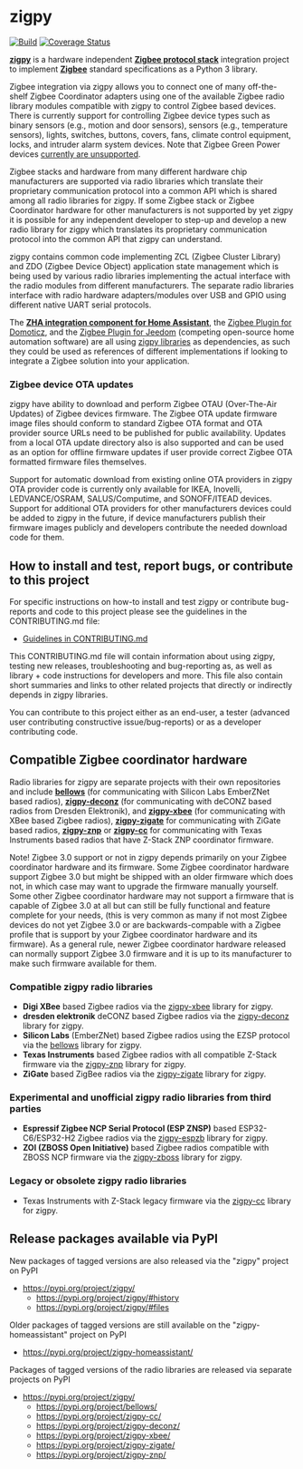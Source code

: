 # zigpy

[![Build](https://github.com/zigpy/zigpy/workflows/CI/badge.svg?branch=dev)](https://github.com/zigpy/zigpy/workflows/CI/badge.svg?branch=dev)
[![Coverage Status](https://codecov.io/gh/zigpy/zigpy/branch/dev/graph/badge.svg)](https://codecov.io/gh/zigpy/zigpy)

**[zigpy](https://github.com/zigpy/zigpy)** is a hardware independent **[Zigbee protocol stack](https://en.wikipedia.org/wiki/Zigbee)** integration project to implement **[Zigbee](https://www.zigbee.org/)** standard specifications as a Python 3 library. 

Zigbee integration via zigpy allows you to connect one of many off-the-shelf Zigbee Coordinator adapters using one of the available Zigbee radio library modules compatible with zigpy to control Zigbee based devices. There is currently support for controlling Zigbee device types such as binary sensors (e.g., motion and door sensors), sensors (e.g., temperature sensors), lights, switches, buttons, covers, fans, climate control equipment, locks, and intruder alarm system devices. Note that Zigbee Green Power devices [currently are unsupported](https://github.com/zigpy/zigpy/issues/341).

Zigbee stacks and hardware from many different hardware chip manufacturers are supported via radio libraries which translate their proprietary communication protocol into a common API which is shared among all radio libraries for zigpy. If some Zigbee stack or Zigbee Coordinator hardware for other manufacturers is not supported by yet zigpy it is possible for any independent developer to step-up and develop a new radio library for zigpy which translates its proprietary communication protocol into the common API that zigpy can understand.

zigpy contains common code implementing ZCL (Zigbee Cluster Library) and ZDO (Zigbee Device Object) application state management which is being used by various radio libraries implementing the actual interface with the radio modules from different manufacturers. The separate radio libraries interface with radio hardware adapters/modules over USB and GPIO using different native UART serial protocols.

The **[ZHA integration component for Home Assistant](https://www.home-assistant.io/integrations/zha/)**, the [Zigbee Plugin for Domoticz](https://www.domoticz.com/wiki/ZigbeeForDomoticz), and the [Zigbee Plugin for Jeedom](https://doc.jeedom.com/en_US/plugins/automation%20protocol/zigbee/) (competing open-source home automation software) are all using [zigpy libraries](https://github.com/zigpy/) as dependencies, as such they could be used as references of different implementations if looking to integrate a Zigbee solution into your application.

### Zigbee device OTA updates

zigpy have ability to download and perform Zigbee OTAU (Over-The-Air Updates) of Zigbee devices firmware. The Zigbee OTA update firmware image files should conform to standard Zigbee OTA format and OTA provider source URLs need to be published for public availability. Updates from a local OTA update directory also is also supported and can be used as an option for offline firmware updates if user provide correct Zigbee OTA formatted firmware files themselves.

Support for automatic download from existing online OTA providers in zigpy OTA provider code is currently only available for IKEA, Inovelli, LEDVANCE/OSRAM, SALUS/Computime, and SONOFF/ITEAD devices. Support for additional OTA providers for other manufacturers devices could be added to zigpy in the future, if device manufacturers publish their firmware images publicly and developers contribute the needed download code for them.

## How to install and test, report bugs, or contribute to this project

For specific instructions on how-to install and test zigpy or contribute bug-reports and code to this project please see the guidelines in the CONTRIBUTING.md file:

- [Guidelines in CONTRIBUTING.md](./CONTRIBUTING.md)

This CONTRIBUTING.md file will contain information about using zigpy, testing new releases, troubleshooting and bug-reporting as, as well as library + code instructions for developers and more. This file also contain short summaries and links to other related projects that directly or indirectly depends in zigpy libraries.

You can contribute to this project either as an end-user, a tester (advanced user contributing constructive issue/bug-reports) or as a developer contributing code.

## Compatible Zigbee coordinator hardware

Radio libraries for zigpy are separate projects with their own repositories and include **[bellows](https://github.com/zigpy/bellows)** (for communicating with Silicon Labs EmberZNet based radios), **[zigpy-deconz](https://github.com/zigpy/zigpy-deconz)** (for communicating with deCONZ based radios from Dresden Elektronik), and **[zigpy-xbee](https://github.com/zigpy/zigpy-xbee)** (for communicating with XBee based Zigbee radios), **[zigpy-zigate](https://github.com/zigpy/zigpy-zigate)** for communicating with ZiGate based radios, **[zigpy-znp](https://github.com/zha-ng/zigpy-znp)** or **[zigpy-cc](https://github.com/zigpy/zigpy-cc)** for communicating with Texas Instruments based radios that have Z-Stack ZNP coordinator firmware.

Note! Zigbee 3.0 support or not in zigpy depends primarily on your Zigbee coordinator hardware and its firmware. Some Zigbee coordinator hardware support Zigbee 3.0 but might be shipped with an older firmware which does not, in which case may want to upgrade the firmware manually yourself. Some other Zigbee coordinator hardware may not support a firmware that is capable of Zigbee 3.0 at all but can still be fully functional and feature complete for your needs, (this is very common as many if not most Zigbee devices do not yet Zigbee 3.0 or are backwards-compable with a Zigbee profile that is support by your Zigbee coordinator hardware and its firmware). As a general rule, newer Zigbee coordinator hardware released can normally support Zigbee 3.0 firmware and it is up to its manufacturer to make such firmware available for them.

### Compatible zigpy radio libraries

- **Digi XBee** based Zigbee radios via the [zigpy-xbee](https://github.com/zigpy/zigpy-xbee) library for zigpy.
- **dresden elektronik** deCONZ based Zigbee radios via the [zigpy-deconz](https://github.com/zigpy/zigpy-deconz) library for zigpy.
- **Silicon Labs** (EmberZNet) based Zigbee radios using the EZSP protocol via the [bellows](https://github.com/zigpy/bellows) library for zigpy.
- **Texas Instruments** based Zigbee radios with all compatible Z-Stack firmware via the [zigpy-znp](https://github.com/zha-ng/zigpy-znp) library for zigpy.
- **ZiGate** based ZigBee radios via the [zigpy-zigate](https://github.com/zigpy/zigpy-zigate) library for zigpy.

### Experimental and unofficial zigpy radio libraries from third parties

- **Espressif Zigbee NCP Serial Protocol (ESP ZNSP)** based ESP32-C6/ESP32-H2 Zigbee radios via the [zigpy-espzb](https://github.com/lhespress/zigpy-espzb) library for zigpy.
- **ZOI (ZBOSS Open Initiative)** based Zigbee radios compatible with ZBOSS NCP firmware via the [zigpy-zboss](https://github.com/kardia-as/zigpy-zboss) library for zigpy.

### Legacy or obsolete zigpy radio libraries

- Texas Instruments with Z-Stack legacy firmware via the [zigpy-cc](https://github.com/zigpy/zigpy-cc) library for zigpy.

## Release packages available via PyPI

New packages of tagged versions are also released via the "zigpy" project on PyPI
  - https://pypi.org/project/zigpy/
    - https://pypi.org/project/zigpy/#history
    - https://pypi.org/project/zigpy/#files

Older packages of tagged versions are still available on the "zigpy-homeassistant" project on PyPI
  - https://pypi.org/project/zigpy-homeassistant/

Packages of tagged versions of the radio libraries are released via separate projects on PyPI
- https://pypi.org/project/zigpy/
  - https://pypi.org/project/bellows/
  - https://pypi.org/project/zigpy-cc/
  - https://pypi.org/project/zigpy-deconz/
  - https://pypi.org/project/zigpy-xbee/
  - https://pypi.org/project/zigpy-zigate/
  - https://pypi.org/project/zigpy-znp/
